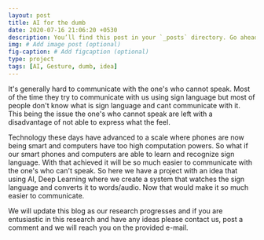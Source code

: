 ```yaml
---
layout: post
title: AI for the dumb
date: 2020-07-16 21:06:20 +0530
description: You’ll find this post in your `_posts` directory. Go ahead and edit it and re-build the site to see your changes. # Add post description (optional)
img: # Add image post (optional)
fig-caption: # Add figcaption (optional)
type: project
tags: [AI, Gesture, dumb, idea]
---
```

It's generally hard to communicate with the one's who cannot speak. Most of the time they try to communicate with us using sign language but most of people don't know what is sign language and cant communicate with it. This being the issue the one's who cannot speak are left with a disadvantage of not able to express what the feel.

Technology these days have advanced to a scale where phones are now being smart and computers have too high computation powers. So what if our smart phones and computers are able to learn and recognize sign language. With that achieved it will be so much easier to communicate with the one's who can't speak. So here we have a project with an idea that using AI, Deep Learning where we create a system that watches the sign language and converts it to words/audio. Now that would make it so much easier to communicate.

We will update this blog as our research progresses and if you are entusiastic in this research and have any ideas please contact us, post a comment and we will reach you on the provided e-mail.
